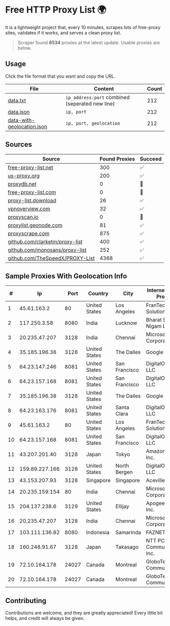 
# Free HTTP Proxy List 🌍

It is a lightweight project that, every 10 minutes, scrapes lots of free-proxy sites, validates if it works, and serves a clean proxy list.


> Scraper found **6534** proxies at the latest update. Usable proxies are below.

## Usage

Click the file format that you want and copy the URL.


|File|Content|Count|
|----|-------|-----|
|[data.txt](https://raw.githubusercontent.com/themiralay/Proxy-List-World/master/data.txt)|`ip_address:port` combined (seperated new line)|212|
|[data.json](https://raw.githubusercontent.com/themiralay/Proxy-List-World/master/data.json)|`ip, port`|212|
|[data-with-geolocation.json](https://raw.githubusercontent.com/themiralay/Proxy-List-World/master/data-with-geolocation.json)|`ip, port, geolocation`|212|

## Sources

|Source|Found Proxies|Succeed|
|------|-------------|-------|
|[free-proxy-list.net](https://free-proxy-list.net)|300|✅|
|[us-proxy.org](https://www.us-proxy.org)|200|✅|
|[proxydb.net](http://proxydb.net)|0|🚫|
|[free-proxy-list.com](https://free-proxy-list.com/?page=&port=&type%5B%5D=http&type%5B%5D=https&up_time=0&search=Search)|0|🚫|
|[proxy-list.download](https://www.proxy-list.download/HTTP)|26|✅|
|[vpnoverview.com](https://vpnoverview.com/privacy/anonymous-browsing/free-proxy-servers)|32|✅|
|[proxyscan.io](https://www.proxyscan.io)|0|🚫|
|[proxylist.geonode.com](https://proxylist.geonode.com/api/proxy-list?limit=300&page=1&sort_by=lastChecked&sort_type=desc&protocols=http,https)|81|✅|
|[proxyscrape.com](https://api.proxyscrape.com/v2/?request=displayproxies&protocol=http&timeout=10000&country=all&ssl=all&anonymity=all)|875|✅|
|[github.com/clarketm/proxy-list](https://raw.githubusercontent.com/clarketm/proxy-list/master/proxy-list-raw.txt)|400|✅|
|[github.com/monosans/proxy-list](https://raw.githubusercontent.com/monosans/proxy-list/main/proxies/http.txt)|252|✅|
|[github.com/TheSpeedX/PROXY-List](https://raw.githubusercontent.com/TheSpeedX/PROXY-List/master/http.txt)|4368|✅|


## Sample Proxies With Geolocation Info

|#|Ip|Port|Country|City|Internet Service Provider|
|-|--|----|-------|----|-------------------------|
|1|45.61.163.2|80|United States|Los Angeles|FranTech Solutions|
|2|117.250.3.58|8080|India|Lucknow|Bharat Sanchar Nigam Ltd|
|3|20.235.47.207|3128|India|Chennai|Microsoft Corporation|
|4|35.185.196.38|3128|United States|The Dalles|Google LLC|
|5|64.23.147.246|8081|United States|San Francisco|DigitalOcean, LLC|
|6|64.23.157.168|8081|United States|San Francisco|DigitalOcean, LLC|
|7|35.185.196.38|3128|United States|The Dalles|Google LLC|
|8|64.23.163.176|8081|United States|Santa Clara|DigitalOcean, LLC|
|9|45.61.163.2|80|United States|Los Angeles|FranTech Solutions|
|10|64.23.157.168|8081|United States|San Francisco|DigitalOcean, LLC|
|11|43.207.201.40|3128|Japan|Tokyo|Amazon.com, Inc.|
|12|159.89.227.166|3128|United States|North Bergen|DigitalOcean, LLC|
|13|43.153.207.93|3128|Singapore|Singapore|Aceville Pte.ltd|
|14|20.235.159.154|80|India|Chennai|Microsoft Corporation|
|15|204.137.238.6|3129|United States|Ellijay|Apogee Telecom Inc.|
|16|20.235.47.207|3128|India|Chennai|Microsoft Corporation|
|17|103.111.136.82|8080|Indonesia|Samarinda|FAZNET|
|18|160.248.91.67|3128|Japan|Takasago|NTT PC Communications, Inc.|
|19|72.10.164.178|24027|Canada|Montreal|GloboTech Communications|
|20|72.10.164.178|24027|Canada|Montreal|GloboTech Communications|



## Contributing

Contributions are welcome, and they are greatly appreciated! Every
little bit helps, and credit will always be given.

